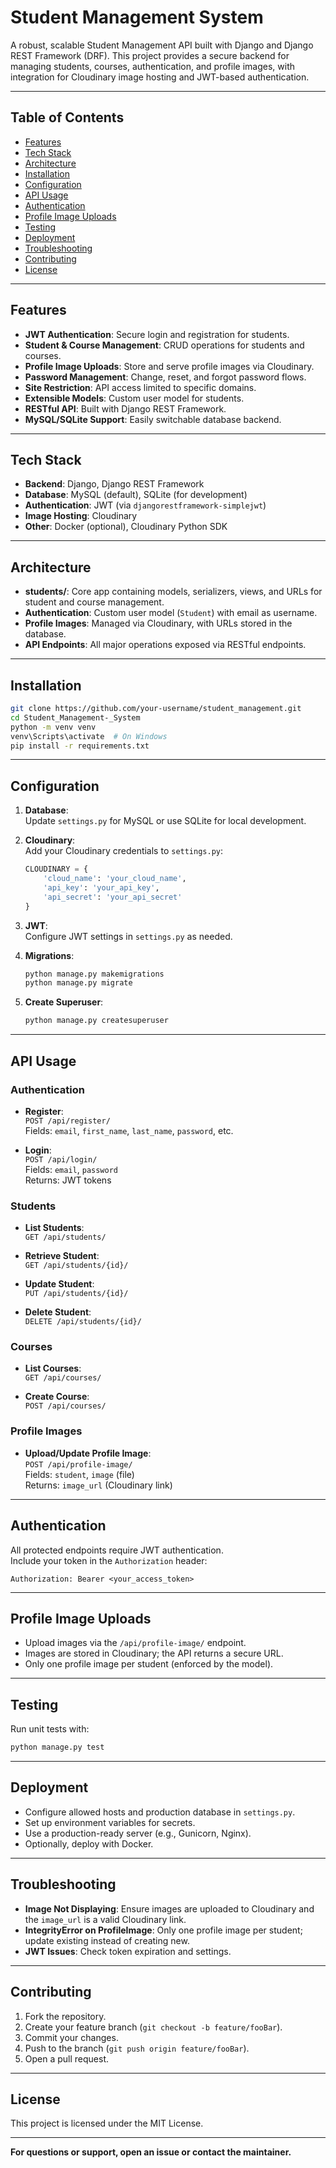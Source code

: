# Student Management System

A robust, scalable Student Management API built with Django and Django REST Framework (DRF). This project provides a secure backend for managing students, courses, authentication, and profile images, with integration for Cloudinary image hosting and JWT-based authentication.

---

## Table of Contents

- [Features](#features)
- [Tech Stack](#tech-stack)
- [Architecture](#architecture)
- [Installation](#installation)
- [Configuration](#configuration)
- [API Usage](#api-usage)
- [Authentication](#authentication)
- [Profile Image Uploads](#profile-image-uploads)
- [Testing](#testing)
- [Deployment](#deployment)
- [Troubleshooting](#troubleshooting)
- [Contributing](#contributing)
- [License](#license)

---

## Features

- **JWT Authentication**: Secure login and registration for students.
- **Student & Course Management**: CRUD operations for students and courses.
- **Profile Image Uploads**: Store and serve profile images via Cloudinary.
- **Password Management**: Change, reset, and forgot password flows.
- **Site Restriction**: API access limited to specific domains.
- **Extensible Models**: Custom user model for students.
- **RESTful API**: Built with Django REST Framework.
- **MySQL/SQLite Support**: Easily switchable database backend.

---

## Tech Stack

- **Backend**: Django, Django REST Framework
- **Database**: MySQL (default), SQLite (for development)
- **Authentication**: JWT (via `djangorestframework-simplejwt`)
- **Image Hosting**: Cloudinary
- **Other**: Docker (optional), Cloudinary Python SDK

---

## Architecture

- **students/**: Core app containing models, serializers, views, and URLs for student and course management.
- **Authentication**: Custom user model (`Student`) with email as username.
- **Profile Images**: Managed via Cloudinary, with URLs stored in the database.
- **API Endpoints**: All major operations exposed via RESTful endpoints.

---

## Installation

```bash
git clone https://github.com/your-username/student_management.git
cd Student_Management-_System
python -m venv venv
venv\Scripts\activate  # On Windows
pip install -r requirements.txt
```

---

## Configuration

1. **Database**:  
   Update `settings.py` for MySQL or use SQLite for local development.

2. **Cloudinary**:  
   Add your Cloudinary credentials to `settings.py`:
   ```python
   CLOUDINARY = {
       'cloud_name': 'your_cloud_name',
       'api_key': 'your_api_key',
       'api_secret': 'your_api_secret'
   }
   ```

3. **JWT**:  
   Configure JWT settings in `settings.py` as needed.

4. **Migrations**:
   ```bash
   python manage.py makemigrations
   python manage.py migrate
   ```

5. **Create Superuser**:
   ```bash
   python manage.py createsuperuser
   ```

---

## API Usage

### Authentication

- **Register**:  
  `POST /api/register/`  
  Fields: `email`, `first_name`, `last_name`, `password`, etc.

- **Login**:  
  `POST /api/login/`  
  Fields: `email`, `password`  
  Returns: JWT tokens

### Students

- **List Students**:  
  `GET /api/students/`

- **Retrieve Student**:  
  `GET /api/students/{id}/`

- **Update Student**:  
  `PUT /api/students/{id}/`

- **Delete Student**:  
  `DELETE /api/students/{id}/`

### Courses

- **List Courses**:  
  `GET /api/courses/`

- **Create Course**:  
  `POST /api/courses/`

### Profile Images

- **Upload/Update Profile Image**:  
  `POST /api/profile-image/`  
  Fields: `student`, `image` (file)  
  Returns: `image_url` (Cloudinary link)

---

## Authentication

All protected endpoints require JWT authentication.  
Include your token in the `Authorization` header:

```
Authorization: Bearer <your_access_token>
```

---

## Profile Image Uploads

- Upload images via the `/api/profile-image/` endpoint.
- Images are stored in Cloudinary; the API returns a secure URL.
- Only one profile image per student (enforced by the model).

---

## Testing

Run unit tests with:

```bash
python manage.py test
```

---

## Deployment

- Configure allowed hosts and production database in `settings.py`.
- Set up environment variables for secrets.
- Use a production-ready server (e.g., Gunicorn, Nginx).
- Optionally, deploy with Docker.

---

## Troubleshooting

- **Image Not Displaying**: Ensure images are uploaded to Cloudinary and the `image_url` is a valid Cloudinary link.
- **IntegrityError on ProfileImage**: Only one profile image per student; update existing instead of creating new.
- **JWT Issues**: Check token expiration and settings.

---

## Contributing

1. Fork the repository.
2. Create your feature branch (`git checkout -b feature/fooBar`).
3. Commit your changes.
4. Push to the branch (`git push origin feature/fooBar`).
5. Open a pull request.

---

## License

This project is licensed under the MIT License.

---

**For questions or support, open an issue or contact the maintainer.**

